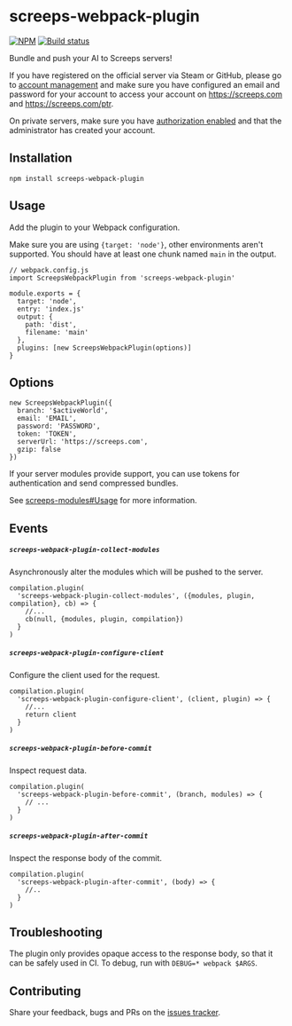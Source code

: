 # screeps-webpack-plugin

[![NPM][npm-badge]][npm] [![Build status][travis-ci-badge]][travis-ci]

Bundle and push your AI to Screeps servers!

If you have registered on the official server via Steam or GitHub, please go to [account management](https://screeps.com/a/#!/account) and make sure you have configured an email and password for your account to access your account on https://screeps.com and https://screeps.com/ptr.

On private servers, make sure you have [authorization enabled](https://github.com/screepsmods/screepsmod-auth) and that the administrator has created your account.

## Installation

```
npm install screeps-webpack-plugin
```

## Usage

Add the plugin to your Webpack configuration.

Make sure you are using `{target: 'node'}`, other environments aren't supported. You should have at least one chunk named `main` in the output.

```
// webpack.config.js
import ScreepsWebpackPlugin from 'screeps-webpack-plugin'

module.exports = {
  target: 'node',
  entry: 'index.js'
  output: {
    path: 'dist',
    filename: 'main'
  },
  plugins: [new ScreepsWebpackPlugin(options)]
}
```

## Options

```
new ScreepsWebpackPlugin({
  branch: '$activeWorld',
  email: 'EMAIL',
  password: 'PASSWORD',
  token: 'TOKEN',
  serverUrl: 'https://screeps.com',
  gzip: false
})
```

If your server modules provide support, you can use tokens for authentication and send compressed bundles.

See [screeps-modules#Usage](https://github.com/langri-sha/screeps-modules#usage) for more information.

## Events

##### `screeps-webpack-plugin-collect-modules`

Asynchronously alter the modules which will be pushed to the server.

```
compilation.plugin(
  'screeps-webpack-plugin-collect-modules', ({modules, plugin, compilation}, cb) => {
    //...
    cb(null, {modules, plugin, compilation})
  }
)
```

##### `screeps-webpack-plugin-configure-client`

Configure the client used for the request.

```
compilation.plugin(
  'screeps-webpack-plugin-configure-client', (client, plugin) => {
    //...
    return client
  }
)
```

##### `screeps-webpack-plugin-before-commit`

Inspect request data.

```
compilation.plugin(
  'screeps-webpack-plugin-before-commit', (branch, modules) => {
    // ...
  }
)
```

##### `screeps-webpack-plugin-after-commit`

Inspect the response body of the commit.

```
compilation.plugin(
  'screeps-webpack-plugin-after-commit', (body) => {
    //..
  }
)
```

## Troubleshooting

The plugin only provides opaque access to the response body, so that it can be safely used in CI. To debug, run with `DEBUG=* webpack $ARGS`.

## Contributing

Share your feedback, bugs and PRs on the [issues tracker](https://github.com/langri-sha/screeps-webpack-plugin/issues).

[npm]: https://www.npmjs.com/pack1age/screeps-webpack-plugin
[npm-badge]: https://img.shields.io/npm/v/screeps-webpack-plugin.svg
[travis-ci]: https://travis-ci.org/langri-sha/screeps-webpack-plugin
[travis-ci-badge]: https://travis-ci.org/langri-sha/screeps-webpack-plugin.svg?branch=master
